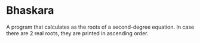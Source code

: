 # Bhaskara
A program that calculates as the roots of a second-degree equation. In case there are 2 real roots, they are printed in ascending order.
